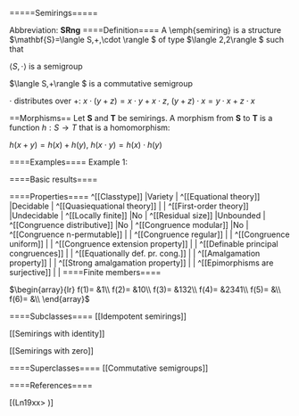 =====Semirings=====

Abbreviation: **SRng**
====Definition====
A \emph{semiring} is a structure $\mathbf{S}=\langle S,+,\cdot
\rangle $ of type $\langle 2,2\rangle $ such that


$\langle S,\cdot\rangle$ is a semigroup


$\langle S,+\rangle $ is a commutative semigroup


$\cdot$ distributes over $+$:  $x\cdot(y+z)=x\cdot y+x\cdot z$, $(y+z)\cdot x=y\cdot x+z\cdot x$

==Morphisms==
Let $\mathbf{S}$ and $\mathbf{T}$ be semirings. A morphism from $\mathbf{S}$
to $\mathbf{T}$ is a function $h:S\to T$ that is a homomorphism: 

$h(x+y)=h(x)+h(y)$, $h(x\cdot y)=h(x)\cdot h(y)$

====Examples====
Example 1: 

====Basic results====

====Properties====
^[[Classtype]]  |Variety |
^[[Equational theory]]  |Decidable |
^[[Quasiequational theory]]  | |
^[[First-order theory]]  |Undecidable |
^[[Locally finite]]  |No |
^[[Residual size]]  |Unbounded |
^[[Congruence distributive]]  |No |
^[[Congruence modular]]  |No |
^[[Congruence n-permutable]]  | |
^[[Congruence regular]]  | |
^[[Congruence uniform]]  | |
^[[Congruence extension property]]  | |
^[[Definable principal congruences]]  | |
^[[Equationally def. pr. cong.]]  | |
^[[Amalgamation property]]  | |
^[[Strong amalgamation property]]  | |
^[[Epimorphisms are surjective]]  | |
====Finite members====

$\begin{array}{lr}
f(1)= &1\\
f(2)= &10\\
f(3)= &132\\
f(4)= &2341\\
f(5)= &\\
f(6)= &\\
\end{array}$

====Subclasses====
[[Idempotent semirings]] 

[[Semirings with identity]] 

[[Semirings with zero]] 

====Superclasses====
[[Commutative semigroups]] 


====References====

[(Ln19xx>
)]